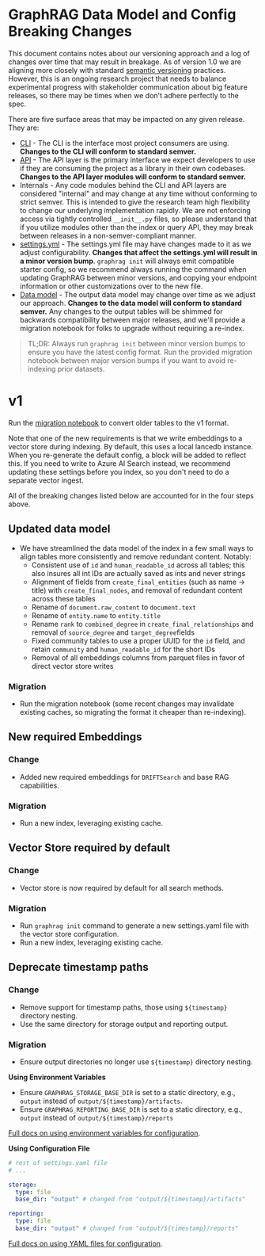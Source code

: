 # GraphRAG Data Model and Config Breaking Changes

This document contains notes about our versioning approach and a log of changes over time that may result in breakage. As of version 1.0 we are aligning more closely with standard [semantic versioning](https://semver.org/) practices. However, this is an ongoing research project that needs to balance experimental progress with stakeholder communication about big feature releases, so there may be times when we don't adhere perfectly to the spec.

There are five surface areas that may be impacted on any given release. They are:

- [CLI](https://microsoft.github.io/graphrag/cli/) - The CLI is the interface most project consumers are using. **Changes to the CLI will conform to standard semver.**
- [API](https://github.com/microsoft/graphrag/tree/main/graphrag/api) - The API layer is the primary interface we expect developers to use if they are consuming the project as a library in their own codebases. **Changes to the API layer modules will conform to standard semver.**
- Internals - Any code modules behind the CLI and API layers are considered "internal" and may change at any time without conforming to strict semver. This is intended to give the research team high flexibility to change our underlying implementation rapidly. We are not enforcing access via tightly controlled `__init__.py` files, so please understand that if you utilize modules other than the index or query API, they may break between releases in a non-semver-compliant manner.
- [settings.yml](https://microsoft.github.io/graphrag/config/yaml/) - The settings.yml file may have changes made to it as we adjust configurability. **Changes that affect the settings.yml will result in a minor version bump**. `graphrag init` will always emit compatible starter config, so we recommend always running the command when updating GraphRAG between minor versions, and copying your endpoint information or other customizations over to the new file.
- [Data model](https://microsoft.github.io/graphrag/index/outputs/) - The output data model may change over time as we adjust our approach. **Changes to the data model will conform to standard semver.** Any changes to the output tables will be shimmed for backwards compatibility between major releases, and we'll provide a migration notebook for folks to upgrade without requiring a re-index.

> TL;DR: Always run `graphrag init` between minor version bumps to ensure you have the latest config format. Run the provided migration notebook between major version bumps if you want to avoid re-indexing prior datasets.

# v1

Run the [migration notebook](./docs/examples_notebooks/index_migration.ipynb) to convert older tables to the v1 format.

Note that one of the new requirements is that we write embeddings to a vector store during indexing. By default, this uses a local lancedb instance. When you re-generate the default config, a block will be added to reflect this. If you need to write to Azure AI Search instead, we recommend updating these settings before you index, so you don't need to do a separate vector ingest.

All of the breaking changes listed below are accounted for in the four steps above.

## Updated data model

- We have streamlined the data model of the index in a few small ways to align tables more consistently and remove redundant content. Notably:
    - Consistent use of `id` and `human_readable_id` across all tables; this also insures all int IDs are actually saved as ints and never strings
    - Alignment of fields from `create_final_entities` (such as name -> title) with `create_final_nodes`, and removal of redundant content across these tables
    - Rename of `document.raw_content` to `document.text`
    - Rename of `entity.name` to `entity.title`
    - Rename `rank` to `combined_degree` in `create_final_relationships` and removal of `source_degree` and `target_degree`fields
    - Fixed community tables to use a proper UUID for the `id` field, and retain `community` and `human_readable_id` for the short IDs
    - Removal of all embeddings columns from parquet files in favor of direct vector store writes

### Migration

- Run the migration notebook (some recent changes may invalidate existing caches, so migrating the format it cheaper than re-indexing).

## New required Embeddings

### Change

- Added new required embeddings for `DRIFTSearch` and base RAG capabilities.

### Migration

- Run a new index, leveraging existing cache.

## Vector Store required by default

### Change

- Vector store is now required by default for all search methods.

### Migration

- Run `graphrag init` command to generate a new settings.yaml file with the vector store configuration.
- Run a new index, leveraging existing cache.

## Deprecate timestamp paths

### Change

- Remove support for timestamp paths, those using `${timestamp}` directory nesting.
- Use the same directory for storage output and reporting output.

### Migration

- Ensure output directories no longer use `${timestamp}` directory nesting.

**Using Environment Variables**

- Ensure `GRAPHRAG_STORAGE_BASE_DIR` is set to a static directory, e.g., `output` instead of `output/${timestamp}/artifacts`.
- Ensure `GRAPHRAG_REPORTING_BASE_DIR` is set to a static directory, e.g., `output` instead of `output/${timestamp}/reports`

[Full docs on using environment variables for configuration](https://microsoft.github.io/graphrag/config/env_vars/).

**Using Configuration File**

```yaml
# rest of settings.yaml file
# ...

storage:
  type: file
  base_dir: "output" # changed from "output/${timestamp}/artifacts"

reporting:
  type: file
  base_dir: "output" # changed from "output/${timestamp}/reports"
```

[Full docs on using YAML files for configuration](https://microsoft.github.io/graphrag/config/yaml/).
